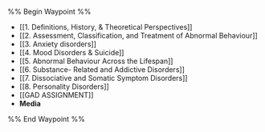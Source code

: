 %% Begin Waypoint %%
- [[1. Definitions, History, & Theoretical Perspectives]]
- [[2. Assessment, Classification, and Treatment of Abnormal Behaviour]]
- [[3. Anxiety disorders]]
- [[4. Mood Disorders & Suicide]]
- [[5. Abnormal Behaviour Across the Lifespan]]
- [[6. Substance- Related and Addictive Disorders]]
- [[7. Dissociative and Somatic Symptom Disorders]]
- [[8. Personality Disorders]]
- [[GAD ASSIGNMENT]]
- **Media**


%% End Waypoint %%
